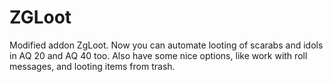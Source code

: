 # ZGLoot
Modified addon ZgLoot. Now you can automate looting of scarabs and idols in AQ 20 and AQ 40 too. Also have some nice options, like work with roll messages, and looting items from trash.
